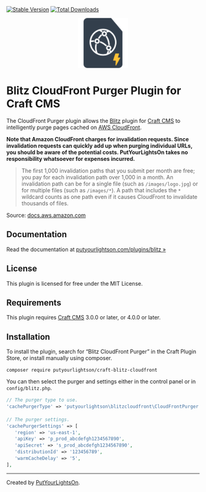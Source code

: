 [![Stable Version](https://img.shields.io/packagist/v/putyourlightson/craft-blitz-cloudfront?label=stable)]((https://packagist.org/packages/putyourlightson/craft-blitz-cloudfront))
[![Total Downloads](https://img.shields.io/packagist/dt/putyourlightson/craft-blitz-cloudfront)](https://packagist.org/packages/putyourlightson/craft-blitz-cloudfront)

<p align="center"><img width="130" src="https://raw.githubusercontent.com/putyourlightson/craft-blitz-cloudfront/v4/src/icon.svg"></p>

# Blitz CloudFront Purger Plugin for Craft CMS

The CloudFront Purger plugin allows the [Blitz](https://putyourlightson.com/plugins/blitz) plugin for [Craft CMS](https://craftcms.com/) to intelligently purge pages cached on [AWS CloudFront](https://aws.amazon.com/cloudfront/).

**Note that Amazon CloudFront charges for invalidation requests. Since invalidation requests can quickly add up when purging individual URLs, you should be aware of the potential costs. PutYourLightsOn takes no responsibility whatsoever for expenses incurred.**

> The first 1,000 invalidation paths that you submit per month are free; you pay for each invalidation path over 1,000 in a month. An invalidation path can be for a single file (such as `/images/logo.jpg`) or for multiple files (such as `/images/*`). A path that includes the `*` wildcard counts as one path even if it causes CloudFront to invalidate thousands of files.

Source: [docs.aws.amazon.com](https://docs.aws.amazon.com/AmazonCloudFront/latest/DeveloperGuide/Invalidation.html#PayingForInvalidation)

## Documentation

Read the documentation at [putyourlightson.com/plugins/blitz »](https://putyourlightson.com/plugins/blitz#reverse-proxy-purgers)

## License

This plugin is licensed for free under the MIT License.

## Requirements

This plugin requires [Craft CMS](https://craftcms.com/) 3.0.0 or later, or 4.0.0 or later.

## Installation

To install the plugin, search for “Blitz CloudFront Purger” in the Craft Plugin Store, or install manually using composer.

```shell
composer require putyourlightson/craft-blitz-cloudfront
```

You can then select the purger and settings either in the control panel or in `config/blitz.php`.

```php
// The purger type to use.
'cachePurgerType' => 'putyourlightson\blitzcloudfront\CloudFrontPurger',

// The purger settings.
'cachePurgerSettings' => [
   'region' => 'us-east-1',
   'apiKey' => 'p_prod_abcdefgh1234567890',
   'apiSecret' => 's_prod_abcdefgh1234567890',
   'distributionId' => '123456789',
   'warmCacheDelay' => '5',
],
```

---

Created by [PutYourLightsOn](https://putyourlightson.com/).
